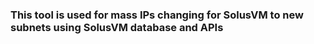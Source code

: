 ### This tool is used for mass IPs changing for SolusVM to new subnets using SolusVM database and APIs
